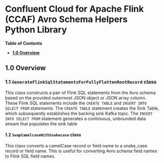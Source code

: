 # Confluent Cloud for Apache Flink (CCAF) Avro Schema Helpers Python Library

**Table of Contents**

<!-- toc -->
- [**1.0 Overview**](#10-overview)
<!-- tocstop -->

## 1.0 Overview

### 1.1 `GenerateFlinkSqlStatementsForFullyFlattenRootRecord` class
This class constructs a pair of Flink SQL statements from the Avro schema based on the provided outermost JSON object or JSON array column. These Flink SQL statements include the `CREATE TABLE` and `INSERT INTO SELECT FROM` statements. The `CREATE TABLE` statement creates the Sink Table, which subsequently establishes the backing sink Kafka topic. The `INSERT INTO SELECT FROM` statement generates a continuous, unbounded data stream that populates the sink table

#### 1.2 `SwapCamelcaseWithSnakecase` class
This class converts a camelCase record or field name to a snake_case record or field name. This is useful for converting Avro schema field names to Flink SQL field names.